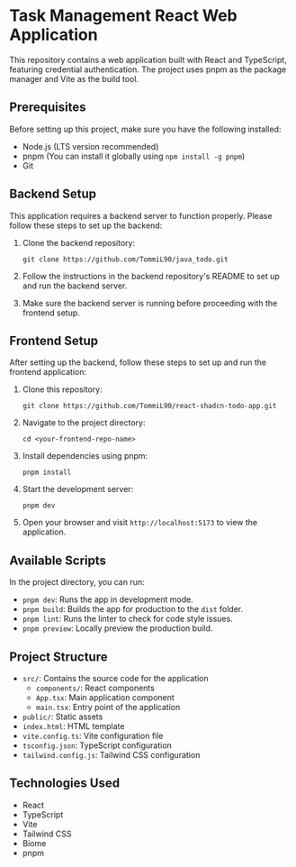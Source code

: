 # Task Management React Web Application

This repository contains a web application built with React and TypeScript, featuring credential authentication. The project uses pnpm as the package manager and Vite as the build tool.

## Prerequisites

Before setting up this project, make sure you have the following installed:
- Node.js (LTS version recommended)
- pnpm (You can install it globally using `npm install -g pnpm`)
- Git

## Backend Setup

This application requires a backend server to function properly. Please follow these steps to set up the backend:

1. Clone the backend repository:
   ```
   git clone https://github.com/TommiL90/java_todo.git
   ```

2. Follow the instructions in the backend repository's README to set up and run the backend server.

3. Make sure the backend server is running before proceeding with the frontend setup.

## Frontend Setup

After setting up the backend, follow these steps to set up and run the frontend application:

1. Clone this repository:
   ```
   git clone https://github.com/TommiL90/react-shadcn-todo-app.git
   ```

2. Navigate to the project directory:
   ```
   cd <your-frontend-repo-name>
   ```

3. Install dependencies using pnpm:
   ```
   pnpm install
   ```

4. Start the development server:
   ```
   pnpm dev
   ```

5. Open your browser and visit `http://localhost:5173` to view the application.

## Available Scripts

In the project directory, you can run:

- `pnpm dev`: Runs the app in development mode.
- `pnpm build`: Builds the app for production to the `dist` folder.
- `pnpm lint`: Runs the linter to check for code style issues.
- `pnpm preview`: Locally preview the production build.

## Project Structure

- `src/`: Contains the source code for the application
  - `components/`: React components
  - `App.tsx`: Main application component
  - `main.tsx`: Entry point of the application
- `public/`: Static assets
- `index.html`: HTML template
- `vite.config.ts`: Vite configuration file
- `tsconfig.json`: TypeScript configuration
- `tailwind.config.js`: Tailwind CSS configuration

## Technologies Used

- React
- TypeScript
- Vite
- Tailwind CSS
- Biome
- pnpm
